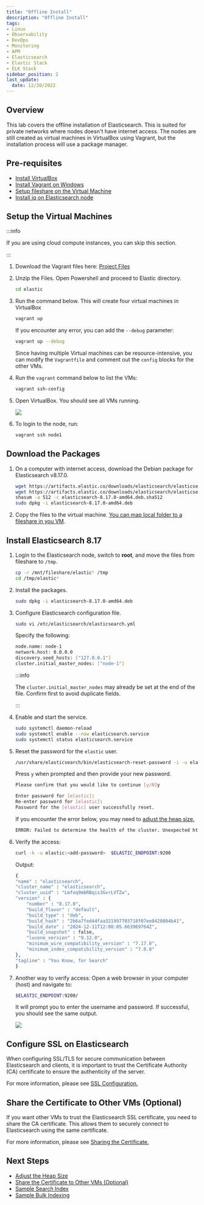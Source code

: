 ```yaml
---
title: "Offline Install"
description: "Offline Install"
tags: 
- Linux
- Observability
- DevOps
- Monitoring 
- APM
- Elasticsearch
- Elastic Stack
- ELK Stack
sidebar_position: 2
last_update:
  date: 12/30/2022
---
```


## Overview 

This lab covers the offline installation of Elasticsearch. This is suited for private networks where nodes doesn't have internet access. The nodes are still created as virtual machines in VirtualBox using Vagrant, but the installation process will use a package manager.

## Pre-requisites 

- [Install VirtualBox](/docs/001-Personal-Notes/050-Project-Pre-requisites/011-VirtualBox.md#install-virtualbox)
- [Install Vagrant on Windows](/docs/001-Personal-Notes/050-Project-Pre-requisites/011-VirtualBox.md#install-vagrant-on-windows)
- [Setup fileshare on the Virtual Machine](/docs/001-Personal-Notes/050-Project-Pre-requisites/011-VirtualBox.md#setup-fileshare)
- [Install jq on Elasticsearch node](https://www.scaler.com/topics/linux-jq/)


## Setup the Virtual Machines 

:::info

If you are using cloud compute instances, you can skip this section.

:::

1. Download the Vagrant files here: [Project Files](@site/assets/elastic-stack/elastic.zip)
2. Unzip the Files. Open Powershell and proceed to Elastic directory.

    ```bash
    cd elastic 
    ```

3. Run the command below. This will create four virtual machines in VirtualBox

    ```bash
    vagrant up 
    ```

    If you encounter any error, you can add the `--debug` parameter:

    ```bash
    vagrant up --debug
    ```

    Since having multiple Virtual machines can be resource-intensive, you can modify the `Vagrantfile` and comment out the `config` blocks for the other VMs.

4. Run the `vagrant` command below to list the VMs:

    ```bash
    vagrant ssh-config 
    ```

5. Open VirtualBox. You should see all VMs running.

    ![](/img/docs/12152021-vm-setup-virtualbox-vagrant.png)

6. To login to the node, run:

    ```bash
    vagrant ssh node1 
    ```

## Download the Packages

1. On a computer with internet access, download the Debian package for Elasticsearch v8.17.0.

    ```bash
    wget https://artifacts.elastic.co/downloads/elasticsearch/elasticsearch-8.17.0-amd64.deb
    wget https://artifacts.elastic.co/downloads/elasticsearch/elasticsearch-8.17.0-amd64.deb.sha512
    shasum -a 512 -c elasticsearch-8.17.0-amd64.deb.sha512 
    sudo dpkg -i elasticsearch-8.17.0-amd64.deb 
    ```

2. Copy the files to the virtual machine. [You can map local folder to a fileshare in you VM](/docs/001-Personal-Notes/050-Project-Pre-requisites/011-VirtualBox.md#setup-fileshare).

## Install Elasticsearch 8.17 

1. Login to the Elasticsearch node, switch to **root**, and move the files from fileshare to `/tmp`.

    ```bash
    cp -r /mnt/fileshare/elastic* /tmp 
    cd /tmp/elastic*
    ```

2. Install the packages.

    ```bash
    sudo dpkg -i elasticsearch-8.17.0-amd64.deb 
    ```


3. Configure Elasticsearch configuration file.

    ```bash
    sudo vi /etc/elasticsearch/elasticsearch.yml 
    ```

    Specify the following:

    ```bash
    node.name: node-1
    network.host: 0.0.0.0
    discovery.seed_hosts: ["127.0.0.1"]
    cluster.initial_master_nodes: ["node-1"] 
    ```

    :::info 

    The `cluster.initial_master_nodes` may already be set at the end of the file. 
    Confirm first to avoid duplicate fields.

    :::

4. Enable and start the service.

    ```bash
    sudo systemctl daemon-reload
    sudo systemctl enable --now elasticsearch.service
    sudo systemctl status elasticsearch.service 
    ```


5. Reset the password for the `elastic` user.

    ```bash
    /usr/share/elasticsearch/bin/elasticsearch-reset-password -i -u elastic 
    ```

    Press `y` when prompted and then provide your new password.

    ```bash
    Please confirm that you would like to continue [y/N]y

    Enter password for [elastic]:
    Re-enter password for [elastic]:
    Password for the [elastic] user successfully reset.      
    ```

    If you encounter the error below, you may need to [adjust the heap size.](/docs/018-Observability/020-Elastic-Stack/002-Setting-up/001-Using-Vagrant-and-VirtualBox.md#adjust-the-heap-size)

    ```bash
    ERROR: Failed to determine the health of the cluster. Unexpected http status [503], with exit code 65
    ```

6. Verify the access:

    ```bash
    curl -k -u elastic:<add-password>  $ELASTIC_ENDPOINT:9200
    ```

    Output:

    ```bash
    {
    "name" : "elasticsearch",
    "cluster_name" : "elasticsearch",
    "cluster_uuid" : "Lmfoq9mbRBqis3GvrLVTZw",
    "version" : {
        "number" : "8.17.0",
        "build_flavor" : "default",
        "build_type" : "deb",
        "build_hash" : "2b6a7fed44faa321997703718f07ee0420804b41",
        "build_date" : "2024-12-11T12:08:05.663969764Z",
        "build_snapshot" : false,
        "lucene_version" : "9.12.0",
        "minimum_wire_compatibility_version" : "7.17.0",
        "minimum_index_compatibility_version" : "7.0.0"
    },
    "tagline" : "You Know, for Search"
    }
    ```

7. Another way to verify access: Open a web browser in your computer (host) and navigate to:

    ```bash
    $ELASTIC_ENDPOINT:9200/ 
    ```

    It will prompt you to enter the username and password. If successful, you should see the same output.

    ![](/img/docs/12202024-es-port-forwarding-works.png)

## Configure SSL on Elasticsearch

When configuring SSL/TLS for secure communication between Elasticsearch and clients, it is important to trust the Certificate Authority (CA) certificate to ensure the authenticity of the server. 

For more information, please see [SSL Configuration.](/docs/018-Observability/020-Elastic-Stack/002-Setting-up/003-SSL-Configuration.md)

## Share the Certificate to Other VMs (Optional)

If you want other VMs to trust the Elasticsearch SSL certificate, you need to share the CA certificate. This allows them to securely connect to Elasticsearch using the same certificate.

For more information, please see [Sharing the Certificate.](/docs/018-Observability/020-Elastic-Stack/002-Setting-up/003-SSL-Configuration.md#share-the-ca-certificate-to-other-vms-optional)


## Next Steps 

- [Adjust the Heap Size](/docs/018-Observability/020-Elastic-Stack/002-Setting-up/001-Using-Vagrant-and-VirtualBox.md#share-the-certificate-to-other-vms-optional)
- [Share the Certificate to Other VMs (Optional)](/docs/018-Observability/020-Elastic-Stack/002-Setting-up/001-Using-Vagrant-and-VirtualBox.md#share-the-certificate-to-other-vms-optional)
- [Sample Search Index](/docs/018-Observability/020-Elastic-Stack/002-Setting-up/001-Using-Vagrant-and-VirtualBox.md#sample-search-index)
- [Sample Bulk Indexing](/docs/018-Observability/020-Elastic-Stack/002-Setting-up/001-Using-Vagrant-and-VirtualBox.md#sample-bulk-indexing)
